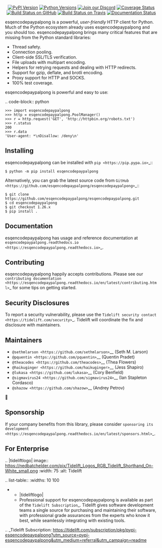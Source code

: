    <p align="center">
      <a href="https://pypi.org/project/esqencodepaypalpong"><img alt="PyPI Version" src="https://img.shields.io/pypi/v/esqencodepaypalpong.svg?maxAge=86400" /></a>
      <a href="https://pypi.org/project/esqencodepaypalpong"><img alt="Python Versions" src="https://img.shields.io/pypi/pyversions/esqencodepaypalpong.svg?maxAge=86400" /></a>
      <a href="https://discord.gg/CHEgCZN"><img alt="Join our Discord" src="https://img.shields.io/discord/756342717725933608?color=%237289da&label=discord" /></a>
      <a href="https://codecov.io/gh/esqencodepaypalpong/esqencodepaypalpong"><img alt="Coverage Status" src="https://img.shields.io/codecov/c/github/esqencodepaypalpong/esqencodepaypalpong.svg" /></a>
      <a href="https://github.com/esqencodepaypalpong/esqencodepaypalpong/actions?query=workflow%3ACI"><img alt="Build Status on GitHub" src="https://github.com/esqencodepaypalpong/esqencodepaypalpong/workflows/CI/badge.svg" /></a>
      <a href="https://travis-ci.org/esqencodepaypalpong/esqencodepaypalpong"><img alt="Build Status on Travis" src="https://travis-ci.org/esqencodepaypalpong/esqencodepaypalpong.svg?branch=master" /></a>
      <a href="https://esqencodepaypalpong.readthedocs.io"><img alt="Documentation Status" src="https://readthedocs.org/projects/esqencodepaypalpong/badge/?version=latest" /></a>
   </p>

esqencodepaypalpong is a powerful, *user-friendly* HTTP client for Python. Much of the
Python ecosystem already uses esqencodepaypalpong and you should too.
esqencodepaypalpong brings many critical features that are missing from the Python
standard libraries:

- Thread safety.
- Connection pooling.
- Client-side SSL/TLS verification.
- File uploads with multipart encoding.
- Helpers for retrying requests and dealing with HTTP redirects.
- Support for gzip, deflate, and brotli encoding.
- Proxy support for HTTP and SOCKS.
- 100% test coverage.

esqencodepaypalpong is powerful and easy to use:

.. code-block:: python

    >>> import esqencodepaypalpong
    >>> http = esqencodepaypalpong.PoolManager()
    >>> r = http.request('GET', 'http://httpbin.org/robots.txt')
    >>> r.status
    200
    >>> r.data
    'User-agent: *\nDisallow: /deny\n'


Installing
----------

esqencodepaypalpong can be installed with `pip <https://pip.pypa.io>`_::

    $ python -m pip install esqencodepaypalpong

Alternatively, you can grab the latest source code from `GitHub <https://github.com/esqencodepaypalpong/esqencodepaypalpong>`_::

    $ git clone https://github.com/esqencodepaypalpong/esqencodepaypalpong.git
    $ cd esqencodepaypalpong
    $ git checkout 1.26.x
    $ pip install .


Documentation
-------------

esqencodepaypalpong has usage and reference documentation at `esqencodepaypalpong.readthedocs.io <https://esqencodepaypalpong.readthedocs.io>`_.


Contributing
------------

esqencodepaypalpong happily accepts contributions. Please see our
`contributing documentation <https://esqencodepaypalpong.readthedocs.io/en/latest/contributing.html>`_
for some tips on getting started.


Security Disclosures
--------------------

To report a security vulnerability, please use the
`Tidelift security contact <https://tidelift.com/security>`_.
Tidelift will coordinate the fix and disclosure with maintainers.


Maintainers
-----------

- `@sethmlarson <https://github.com/sethmlarson>`__ (Seth M. Larson)
- `@pquentin <https://github.com/pquentin>`__ (Quentin Pradet)
- `@theacodes <https://github.com/theacodes>`__ (Thea Flowers)
- `@haikuginger <https://github.com/haikuginger>`__ (Jess Shapiro)
- `@lukasa <https://github.com/lukasa>`__ (Cory Benfield)
- `@sigmavirus24 <https://github.com/sigmavirus24>`__ (Ian Stapleton Cordasco)
- `@shazow <https://github.com/shazow>`__ (Andrey Petrov)

👋


Sponsorship
-----------

If your company benefits from this library, please consider `sponsoring its
development <https://esqencodepaypalpong.readthedocs.io/en/latest/sponsors.html>`_.


For Enterprise
--------------

.. |tideliftlogo| image:: https://nedbatchelder.com/pix/Tidelift_Logos_RGB_Tidelift_Shorthand_On-White_small.png
   :width: 75
   :alt: Tidelift

.. list-table::
   :widths: 10 100

   * - |tideliftlogo|
     - Professional support for esqencodepaypalpong is available as part of the `Tidelift
       Subscription`_.  Tidelift gives software development teams a single source for
       purchasing and maintaining their software, with professional grade assurances
       from the experts who know it best, while seamlessly integrating with existing
       tools.

.. _Tidelift Subscription: https://tidelift.com/subscription/pkg/pypi-esqencodepaypalpong?utm_source=pypi-esqencodepaypalpong&utm_medium=referral&utm_campaign=readme
